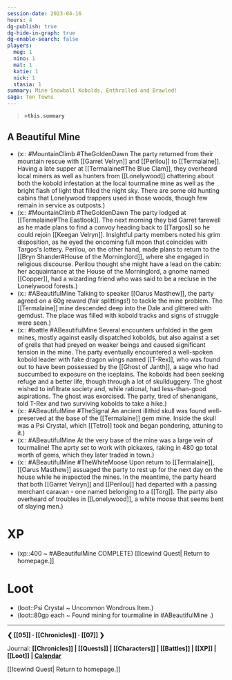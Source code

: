 ```yaml
---
session-date: 2023-04-16
hours: 4
dg-publish: true
dg-hide-in-graph: true
dg-enable-search: false
players: 
  meg: 1
  nino: 1
  mat: 1
  katie: 1
  nick: 1
  stasia: 1
summary: Mine Snowball Kobolds, Enthralled and Brawled!
saga: Ten Towns
---
```

> **`=this.summary`**
## A Beautiful Mine
- (x:: #MountainClimb #TheGoldenDawn The party returned from their mountain rescue with [[Garret Velryn]] and [[Perilou]] to [[Termalaine]]. Having a late supper at [[Termalaine#The Blue Clam]], they overheard local miners as well as hunters from [[Lonelywood]] chattering about both the kobold infestation at the local tourmaline mine as well as the bright flash of light that filled the night sky. There are some old hunting cabins that Lonelywood trappers used in those woods, though few remain in service as outposts.)
- (x:: #MountainClimb #TheGoldenDawn The party lodged at [[Termalaine#The Eastlook]]. The next morning they bid Garret farewell as he made plans to find a convoy heading back to [[Targos]] so he could rejoin [[Keegan Velryn]]. Insightful party members noted his grim disposition, as he eyed the oncoming full moon that coincides with Targos's lottery. Perilou, on the other hand, made plans to return to the [[Bryn Shander#House of the Morninglord]], where she engaged in religious discourse. Perilou thought she might have a lead on the cabin: her acquaintance at the House of the Morninglord, a gnome named [[Copper]], had a wizarding friend who was said to be a recluse in the Lonelywood forests.)
- (x:: #ABeautifulMine Talking to speaker [[Oarus Masthew]], the party agreed on a 60g reward (fair splittings!) to tackle the mine problem. The [[Termalaine]] mine descended deep into the Dale and glittered with gemdust. The place was filled with kobold tracks and signs of struggle were seen.)
- (x:: #battle #ABeautifulMine Several encounters unfolded in the gem mines, mostly against easily dispatched kobolds, but also against a set of grells that had preyed on weaker beings and caused significant tension in the mine. The party eventually encountered a well-spoken kobold leader with fake dragon wings named [[T-Rex]], who was found out to have been possessed by the [[Ghost of Janth]], a sage who had succumbed to exposure on the iceplains. The kobolds had been seeking refuge and a better life, though through a lot of skullduggery. The ghost wished to infiltrate society and, while rational, had less-than-good aspirations. The ghost was exorcised. The party, tired of shenanigans, told T-Rex and two surviving kobolds to take a hike.)
- (x:: #ABeautifulMine #TheSignal An ancient illithid skull was found well-preserved at the base of the [[Termalaine]] gem mine. Inside the skull was a Psi Crystal, which [[Tetro]] took and began pondering, attuning to it.)
- (x:: #ABeautifulMine At the very base of the mine was a large vein of tourmaline! The aprty set to work with pickaxes, raking in 480 gp total worth of gems, which they later traded in town.)
- (x:: #ABeautifulMine #TheWhiteMoose Upon return to [[Termalaine]], [[Oarus Masthew]] assuaged the party to rest up for the next day on the house while he inspected the mines. In the meantime, the party heard that both [[Garret Velryn]] and [[Perilou]] had departed with a passing merchant caravan - one named belonging to a [[Torg]]. The party also overheard of troubles in [[Lonelywood]], a white moose that seems bent of slaying men.)

# XP
- (xp::400 ~ #ABeautifulMine COMPLETE)
[[Icewind Quest| Return to homepage.]]
# Loot
- (loot::Psi Crystal ~ Uncommon Wondrous Item.)
- (loot::80gp each ~ Found mining for tourmaline in #ABeautifulMine .)

---
**❮ [[05]] · [[Chronicles]]  ·  [[07]] ❯**

Journal: **[[Chronicles]] | [[Quests]] |  [[Characters]] | [[Battles]] | [[XP]] | [[Loot]] | [Calendar](https://app.fantasy-calendar.com/calendars/38f9e3f5098bac1f655a4fb4241f35eb)**

[[Icewind Quest| Return to homepage.]]
